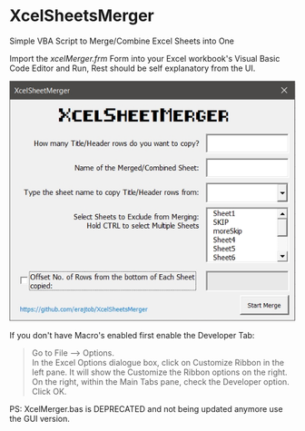 # XcelSheetsMerger
 Simple VBA Script to Merge/Combine Excel Sheets into One

Import the *xcelMerger.frm* Form into your Excel workbook's Visual Basic Code Editor and Run,
Rest should be self explanatory from the UI.

![GitHub Logo](https://github.com/erajtob/XcelSheetsMerger/blob/main/screen.jpg)  

If you don't have Macro's enabled first enable the Developer Tab:  
> Go to File –> Options.  
> In the Excel Options dialogue box, click on Customize Ribbon in the left pane. It will show the Customize the Ribbon options on the right.  
> On the right, within the Main Tabs pane, check the Developer option.  
> Click OK.  

PS: XcelMerger.bas is DEPRECATED and not being updated anymore use the GUI version.

